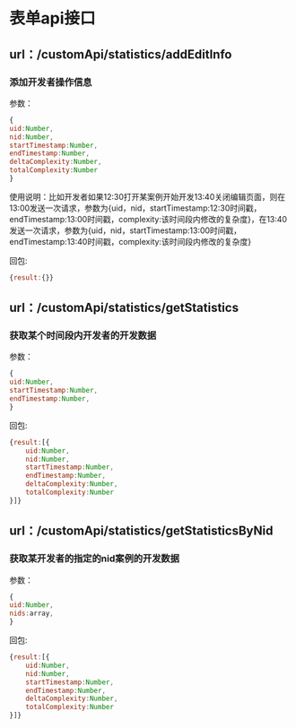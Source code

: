 # 表单api接口
## url：/customApi/statistics/addEditInfo
### 添加开发者操作信息
参数：
```javascript
{
uid:Number,
nid:Number,
startTimestamp:Number,
endTimestamp:Number,
deltaComplexity:Number,
totalComplexity:Number
}
```
使用说明：比如开发者如果12:30打开某案例开始开发13:40关闭编辑页面，则在13:00发送一次请求，参数为{uid，nid，startTimestamp:12:30时间戳，endTimestamp:13:00时间戳，complexity:该时间段内修改的复杂度}，在13:40发送一次请求，参数为{uid，nid，startTimestamp:13:00时间戳，endTimestamp:13:40时间戳，complexity:该时间段内修改的复杂度}

回包:
```javascript
{result:{}}
```

## url：/customApi/statistics/getStatistics
### 获取某个时间段内开发者的开发数据
参数：
```javascript
{
uid:Number,
startTimestamp:Number,
endTimestamp:Number,
}
```
回包:
```javascript
{result:[{
	uid:Number,
	nid:Number,
	startTimestamp:Number,
	endTimestamp:Number,
	deltaComplexity:Number,
	totalComplexity:Number
}]}
```

## url：/customApi/statistics/getStatisticsByNid
### 获取某开发者的指定的nid案例的开发数据
参数：
```javascript
{
uid:Number,
nids:array,
}
```
回包:
```javascript
{result:[{
	uid:Number,
	nid:Number,
	startTimestamp:Number,
	endTimestamp:Number,
	deltaComplexity:Number,
	totalComplexity:Number
}]}
```